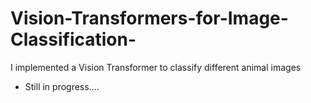 # Vision-Transformers-for-Image-Classification-
I implemented a Vision Transformer to classify different animal images

- Still in progress....
